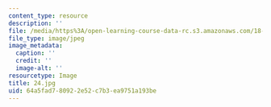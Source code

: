 ```yaml
---
content_type: resource
description: ''
file: /media/https%3A/open-learning-course-data-rc.s3.amazonaws.com/18-03-differential-equations-spring-2010/64a5fad780922e52c7b3ea9751a193be_24.jpg
file_type: image/jpeg
image_metadata:
  caption: ''
  credit: ''
  image-alt: ''
resourcetype: Image
title: 24.jpg
uid: 64a5fad7-8092-2e52-c7b3-ea9751a193be
---
```


